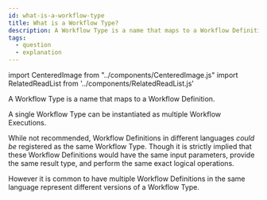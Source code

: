```yaml
---
id: what-is-a-workflow-type
title: What is a Workflow Type?
description: A Workflow Type is a name that maps to a Workflow Definition.
tags:
  - question
  - explanation
---
```


import CenteredImage from "../components/CenteredImage.js"
import RelatedReadList from '../components/RelatedReadList.js'

A Workflow Type is a name that maps to a Workflow Definition.

A single Workflow Type can be instantiated as multiple Workflow Executions.

While not recommended, Workflow Definitions in different languages _could be_ registered as the same Workflow Type. Though it is strictly implied that these Workflow Definitions would have the same input parameters, provide the same result type, and perform the same exact logical operations.

However it is common to have multiple Workflow Definitions in the same language represent different versions of a Workflow Type.

<CenteredImage
imagePath="/diagrams/workflow-type-cardinality.svg"
imageSize="75"
title="Workflow Type cardinality with Workflow Definitions and Workflow Executions"
/>
